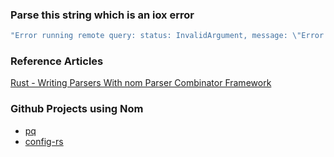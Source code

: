 
### Parse this string which is an iox error

```rust
"Error running remote query: status: InvalidArgument, message: \"Error while planning query: Error during planning: 'public.iox.h2o_xtemperature' not found\", details: [], metadata: MetadataMap { headers: {\"content-type\": \"application/grpc\", \"date\": \"Wed, 20 Jul 2022 19:08:52 GMT\", \"content-length\": \"0\"} }"
```

### Reference Articles

[Rust - Writing Parsers With nom Parser Combinator Framework](https://iximiuz.com/en/posts/rust-writing-parsers-with-nom/)

### Github Projects using Nom

* [pq](https://github.com/iximiuz/pq)
* [config-rs](https://github.com/mehcode/config-rs)